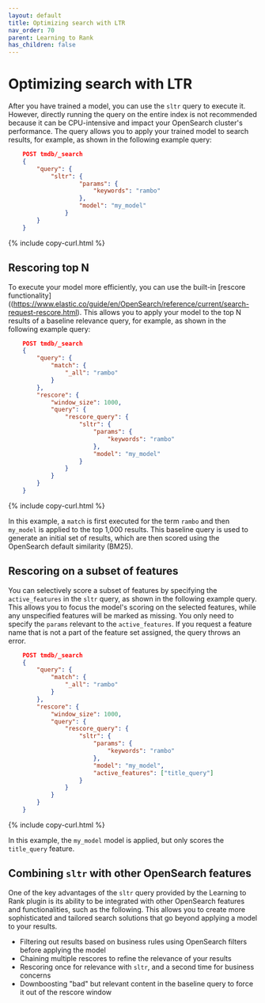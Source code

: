 ```yaml
---
layout: default
title: Optimizing search with LTR
nav_order: 70
parent: Learning to Rank
has_children: false
---
```


# Optimizing search with LTR

After you have trained a model, you can use the `sltr` query to execute it. However, directly running the query on the entire index is not recommended because it can be CPU-intensive and impact your OpenSearch cluster's performance. The query allows you to apply your trained model to search results, for example, as shown in the following example query:

```json
    POST tmdb/_search
    {
        "query": {
            "sltr": {
                    "params": {
                        "keywords": "rambo"
                    },
                    "model": "my_model"
                }
        }
    }
```
{% include copy-curl.html %}

## Rescoring top N

To execute your model more efficiently, you can use the built-in [rescore functionality]((https://www.elastic.co/guide/en/OpenSearch/reference/current/search-request-rescore.html). This allows you to apply your model to the top N results of a baseline relevance query, for example, as shown in the following example query:

```json
    POST tmdb/_search
    {
        "query": {
            "match": {
                "_all": "rambo"
            }
        },
        "rescore": {
            "window_size": 1000,
            "query": {
                "rescore_query": {
                    "sltr": {
                        "params": {
                            "keywords": "rambo"
                        },
                        "model": "my_model"
                    }
                }
            }
        }
    }
```
{% include copy-curl.html %}

In this example, a `match` is first executed for the term `rambo` and then `my_model` is applied to the top 1,000 results. This baseline query is used to generate an initial set of results, which are then scored using the OpenSearch default similarity (BM25).

## Rescoring on a subset of features

You can selectively score a subset of features by specifying the `active_features` in the `sltr` query, as shown in the following example query. This allows you to focus the model's scoring on the selected features, while any unspecified features will be marked as missing. You only need to specify the `params` relevant to the `active_features`. If you request a feature name that is not a part of the feature set assigned, the query throws an error.

```json
    POST tmdb/_search
    {
        "query": {
            "match": {
                "_all": "rambo"
            }
        },
        "rescore": {
            "window_size": 1000,
            "query": {
                "rescore_query": {
                    "sltr": {
                        "params": {
                            "keywords": "rambo"
                        },
                        "model": "my_model",
                        "active_features": ["title_query"]
                    }
                }
            }
        }
    }
```
{% include copy-curl.html %}

In this example, the `my_model` model is applied, but only scores the `title_query` feature. 

## Combining `sltr` with other OpenSearch features

One of the key advantages of the `sltr` query provided by the Learning to Rank plugin is its ability to be integrated with other OpenSearch features and functionalities, such as the following. This allows you to create more sophisticated and tailored search solutions that go beyond applying a model to your results.

-   Filtering out results based on business rules using OpenSearch filters before applying the model
-   Chaining multiple rescores to refine the relevance of your results
-   Rescoring once for relevance with `sltr`, and a second time for business concerns
-   Downboosting "bad" but relevant content in the baseline query to force it out of the rescore window
